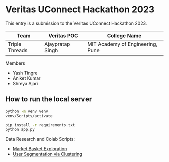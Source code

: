 # Veritas UConnect Hackathon 2023
This entry is a submission to the Veritas UConnect Hackathon 2023.

|Team|Veritas POC|College Name|
|---|---|---|
|Triple Threads|Ajaypratap Singh|MIT Academy of Engineering, Pune|

Members
- Yash Tingre
- Aniket Kumar
- Shreya Ajari

## How to run the local server
```bash
python -m venv venv
venv/Scripts/activate

pip install -r requirements.txt
python app.py
```

Data Research and Colab Scripts:
- [Market Basket Exploration](https://colab.research.google.com/drive/1XWY4kBhbv7mwsHqoUaEZQ-HqzMTQSL4q?usp=sharing)
- [User Segmentation via Clustering](https://colab.research.google.com/drive/14WfvCMtO4ggz8UGtxXTLvqhM9-eaWM51?usp=sharing)